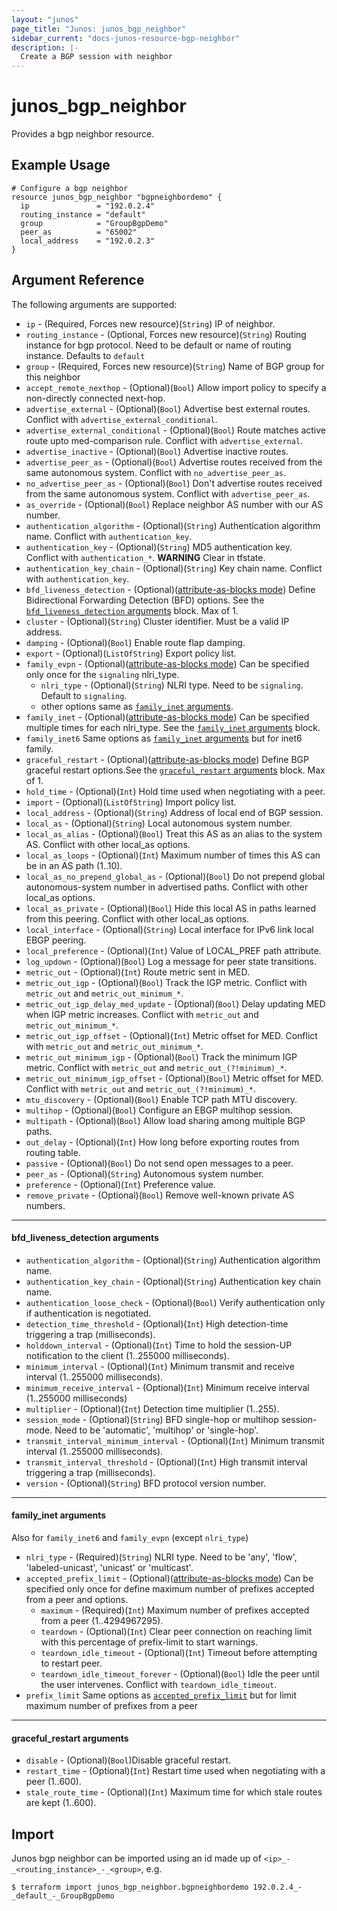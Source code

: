 ```yaml
---
layout: "junos"
page_title: "Junos: junos_bgp_neighbor"
sidebar_current: "docs-junos-resource-bgp-neighbor"
description: |-
  Create a BGP session with neighbor
---
```


# junos_bgp_neighbor

Provides a bgp neighbor resource.

## Example Usage

```hcl
# Configure a bgp neighbor
resource junos_bgp_neighbor "bgpneighbordemo" {
  ip               = "192.0.2.4"
  routing_instance = "default"
  group            = "GroupBgpDemo"
  peer_as          = "65002"
  local_address    = "192.0.2.3"
}
```

## Argument Reference

The following arguments are supported:

* `ip` - (Required, Forces new resource)(`String`) IP of neighbor.
* `routing_instance` - (Optional, Forces new resource)(`String`) Routing instance for bgp protocol. Need to be default or name of routing instance. Defaults to `default`
* `group` - (Required, Forces new resource)(`String`) Name of BGP group for this neighbor
* `accept_remote_nexthop` - (Optional)(`Bool`) Allow import policy to specify a non-directly connected next-hop.
* `advertise_external` - (Optional)(`Bool`) Advertise best external routes. Conflict with `advertise_external_conditional`.
* `advertise_external_conditional` - (Optional)(`Bool`) Route matches active route upto med-comparison rule. Conflict with `advertise_external`.
* `advertise_inactive` - (Optional)(`Bool`) Advertise inactive routes.
* `advertise_peer_as` - (Optional)(`Bool`) Advertise routes received from the same autonomous system. Conflict with `no_advertise_peer_as`.
* `no_advertise_peer_as` - (Optional)(`Bool`) Don't advertise routes received from the same autonomous system. Conflict with `advertise_peer_as`.
* `as_override` - (Optional)(`Bool`) Replace neighbor AS number with our AS number.
* `authentication_algorithm` - (Optional)(`String`) Authentication algorithm name. Conflict with `authentication_key`.
* `authentication_key` - (Optional)(`String`) MD5 authentication key. Conflict with `authentication_*`.
**WARNING** Clear in tfstate.
* `authentication_key_chain` - (Optional)(`String`) Key chain name. Conflict with `authentication_key`.
* `bfd_liveness_detection` - (Optional)([attribute-as-blocks mode](https://www.terraform.io/docs/configuration/attr-as-blocks.html)) Define Bidirectional Forwarding Detection (BFD) options. See the [`bfd_liveness_detection` arguments](#bfd_liveness_detection-arguments) block. Max of 1.
* `cluster` - (Optional)(`String`) Cluster identifier. Must be a valid IP address.
* `damping` - (Optional)(`Bool`) Enable route flap damping.
* `export` - (Optional)(`ListOfString`) Export policy list.
* `family_evpn` - (Optional)([attribute-as-blocks mode](https://www.terraform.io/docs/configuration/attr-as-blocks.html)) Can be specified only once for the `signaling` nlri_type.
  * `nlri_type` - (Optional)(`String`) NLRI type. Need to be `signaling`. Default to `signaling`.
  * other options same as [`family_inet` arguments](#family_inet-arguments).
* `family_inet` - (Optional)([attribute-as-blocks mode](https://www.terraform.io/docs/configuration/attr-as-blocks.html)) Can be specified multiple times for each nlri_type.
See the [`family_inet` arguments](#family_inet-arguments) block.
* `family_inet6` Same options as [`family_inet` arguments](#family_inet-arguments)  but for inet6 family.
* `graceful_restart` - (Optional)([attribute-as-blocks mode](https://www.terraform.io/docs/configuration/attr-as-blocks.html)) Define BGP graceful restart options.See the [`graceful_restart` arguments](#graceful_restart-arguments) block. Max of 1.
* `hold_time` - (Optional)(`Int`) Hold time used when negotiating with a peer.
* `import` - (Optional)(`ListOfString`) Import policy list.
* `local_address` - (Optional)(`String`) Address of local end of BGP session.
* `local_as` - (Optional)(`String`) Local autonomous system number.
* `local_as_alias` - (Optional)(`Bool`) Treat this AS as an alias to the system AS. Conflict with other local_as options.
* `local_as_loops` - (Optional)(`Int`) Maximum number of times this AS can be in an AS path (1..10).
* `local_as_no_prepend_global_as` - (Optional)(`Bool`) Do not prepend global autonomous-system number in advertised paths. Conflict with other local_as options.
* `local_as_private` - (Optional)(`Bool`) Hide this local AS in paths learned from this peering. Conflict with other local_as options.
* `local_interface` - (Optional)(`String`) Local interface for IPv6 link local EBGP peering.
* `local_preference` - (Optional)(`Int`) Value of LOCAL_PREF path attribute.
* `log_updown` - (Optional)(`Bool`) Log a message for peer state transitions.
* `metric_out` - (Optional)(`Int`) Route metric sent in MED.
* `metric_out_igp` - (Optional)(`Bool`) Track the IGP metric. Conflict with `metric_out` and `metric_out_minimum_*`.
* `metric_out_igp_delay_med_update` - (Optional)(`Bool`) Delay updating MED when IGP metric increases. Conflict with `metric_out` and `metric_out_minimum_*`.
* `metric_out_igp_offset` - (Optional)(`Int`) Metric offset for MED. Conflict with `metric_out` and `metric_out_minimum_*`.
* `metric_out_minimum_igp` - (Optional)(`Bool`) Track the minimum IGP metric. Conflict with `metric_out` and `metric_out_(?!minimum)_*`.
* `metric_out_minimum_igp_offset` - (Optional)(`Bool`) Metric offset for MED. Conflict with `metric_out` and `metric_out_(?!minimum)_*`.
* `mtu_discovery` - (Optional)(`Bool`) Enable TCP path MTU discovery.
* `multihop` - (Optional)(`Bool`) Configure an EBGP multihop session.
* `multipath` - (Optional)(`Bool`) Allow load sharing among multiple BGP paths.
* `out_delay` - (Optional)(`Int`) How long before exporting routes from routing table.
* `passive` - (Optional)(`Bool`) Do not send open messages to a peer.
* `peer_as` - (Optional)(`String`) Autonomous system number.
* `preference` - (Optional)(`Int`) Preference value.
* `remove_private` - (Optional)(`Bool`) Remove well-known private AS numbers.

---
#### bfd_liveness_detection arguments
* `authentication_algorithm` - (Optional)(`String`) Authentication algorithm name.
* `authentication_key_chain` - (Optional)(`String`) Authentication key chain name.
* `authentication_loose_check`  - (Optional)(`Bool`) Verify authentication only if authentication is negotiated.
* `detection_time_threshold` - (Optional)(`Int`) High detection-time triggering a trap (milliseconds).
* `holddown_interval` - (Optional)(`Int`) Time to hold the session-UP notification to the client (1..255000 milliseconds).
* `minimum_interval` - (Optional)(`Int`) Minimum transmit and receive interval (1..255000 milliseconds).
* `minimum_receive_interval` - (Optional)(`Int`) Minimum receive interval (1..255000 milliseconds)
* `multiplier` - (Optional)(`Int`) Detection time multiplier (1..255).
* `session_mode` - (Optional)(`String`) BFD single-hop or multihop session-mode. Need to be 'automatic', 'multihop' or 'single-hop'.
* `transmit_interval_minimum_interval` - (Optional)(`Int`) Minimum transmit interval (1..255000 milliseconds).
* `transmit_interval_threshold` - (Optional)(`Int`) High transmit interval triggering a trap (milliseconds).
* `version` - (Optional)(`String`) BFD protocol version number.

---
#### family_inet arguments
Also for `family_inet6` and `family_evpn` (except `nlri_type`)

* `nlri_type` - (Required)(`String`) NLRI type. Need to be 'any', 'flow', 'labeled-unicast', 'unicast' or 'multicast'.
* `accepted_prefix_limit` - (Optional)([attribute-as-blocks mode](https://www.terraform.io/docs/configuration/attr-as-blocks.html)) Can be specified only once for define maximum number of prefixes accepted from a peer and options.
  * `maximum` - (Required)(`Int`) Maximum number of prefixes accepted from a peer (1..4294967295).
  * `teardown` - (Optional)(`Int`) Clear peer connection on reaching limit with this percentage of prefix-limit to start warnings.
  * `teardown_idle_timeout` - (Optional)(`Int`) Timeout before attempting to restart peer.
  * `teardown_idle_timeout_forever`  - (Optional)(`Bool`) Idle the peer until the user intervenes. Conflict with `teardown_idle_timeout`.
* `prefix_limit` Same options as [`accepted_prefix_limit`](#accepted_prefix_limit) but for limit maximum number of prefixes from a peer

---
#### graceful_restart arguments
* `disable` - (Optional)(`Bool`)Disable graceful restart.
* `restart_time` - (Optional)(`Int`) Restart time used when negotiating with a peer (1..600).
* `stale_route_time` - (Optional)(`Int`) Maximum time for which stale routes are kept (1..600).

## Import

Junos bgp neighbor can be imported using an id made up of `<ip>_-_<routing_instance>_-_<group>`, e.g.

```
$ terraform import junos_bgp_neighbor.bgpneighbordemo 192.0.2.4_-_default_-_GroupBgpDemo
```
